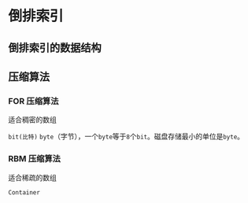 # 倒排索引

## 倒排索引的数据结构

## 压缩算法

### FOR 压缩算法

适合稠密的数组

`bit(比特)` `byte`（字节），一个`byte`等于`8`个`bit`。磁盘存储最小的单位是`byte`。

### RBM 压缩算法

适合稀疏的数组

`Container`
